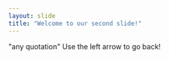 ```yaml
---
layout: slide
title: "Welcome to our second slide!"
---
```

"any quotation"
Use the left arrow to go back!
